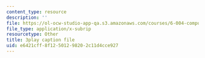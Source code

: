 ```yaml
---
content_type: resource
description: ''
file: https://ol-ocw-studio-app-qa.s3.amazonaws.com/courses/6-004-computation-structures-spring-2017/e6421cff8f12501298202c11d4cce927_VdRC2raV8fA.vtt
file_type: application/x-subrip
resourcetype: Other
title: 3play caption file
uid: e6421cff-8f12-5012-9820-2c11d4cce927
---
```

